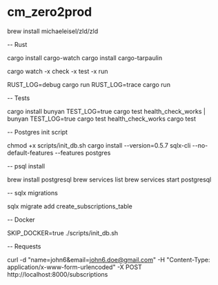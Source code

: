 # cm_zero2prod

brew install michaeleisel/zld/zld

-- Rust

cargo install cargo-watch
cargo install cargo-tarpaulin

cargo watch -x check -x test -x run

RUST_LOG=debug cargo run
RUST_LOG=trace cargo run

-- Tests

cargo install bunyan
TEST_LOG=true cargo test health_check_works | bunyan
TEST_LOG=true cargo test health_check_works
cargo test

-- Postgres init script

chmod +x scripts/init_db.sh
cargo install --version=0.5.7 sqlx-cli --no-default-features --features postgres

-- psql install 

brew install postgresql
brew services list
brew services start postgresql

-- sqlx migrations 

sqlx migrate add create_subscriptions_table

-- Docker

SKIP_DOCKER=true ./scripts/init_db.sh

-- Requests

curl -d "name=john6&email=john6.doe@gmail.com" -H "Content-Type: application/x-www-form-urlencoded" -X POST http://localhost:8000/subscriptions
